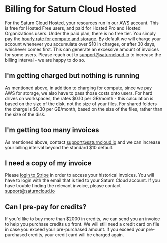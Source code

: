 # Billing for Saturn Cloud Hosted

For the Saturn Cloud Hosted, your resources run in our AWS account. This is free for Hosted Free users, and paid for Hosted Pro and Hosted Organizations users. Under the paid plan, there is no free tier. You simply pay the [hourly rate for compute and storage](/docs). By default we will charge your account whenever you accumulate over $10 in charges, or after 30 days, whichever comes first. This can generate an excessive amount of invoices for some users. Please reach out to support@saturncloud.io to increase the billing interval - we are happy to do so.

## I'm getting charged but nothing is running

As mentioned above, in addition to charging for compute, since we pay AWS for storage, we also have to pass those costs onto users. For hard drives on workspaces, the rates $0.10 per GB/month - this calculation is based on the size of the disk, not the size of your files. For shared folders the charge is $0.30 per GB/month, based on the size of the files, rather than the size of the disk.

## I'm getting too many invoices

As mentioned above, contact support@saturncloud.io and we can increase your billing interval beyond the standard $10 default.

## I need a copy of my invoice

Please [login to Stripe](https://billing.stripe.com/p/login/8wM6s23lS8vk0sU3cc) in order to access your historical invoices. You will have to login with the email that is tied to your Saturn Cloud account. If you have trouble finding the relevant invoice, please contact support@saturncloud.io

## Can I pre-pay for credits?

If you'd like to buy more than $2000 in credits, we can send you an invoice to help you purchase credits up front. We will still need a credit card on file in case you exceed your pre-purchased amount. If you exceed your pre-purchased credits, your credit card will be charged again.

